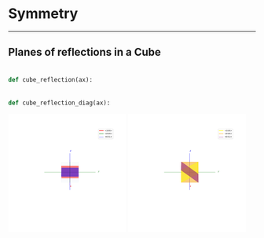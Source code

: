 # Symmetry

<hr />

## Planes of reflections in a Cube
```py

def cube_reflection(ax):
```
```py

def cube_reflection_diag(ax):
```
<p float="left">
  <img src="../PyCrystallography/Images/cube_reflection.gif" style="width: 25vw;" />
  <img src="../PyCrystallography/Images/cube_reflection_diag.gif" style="width: 25vw;" />
</p>

<br />
<br />
<br />
